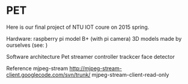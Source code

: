 # PET
Here is our final project of NTU IOT coure on 2015 spring.

Hardware:
  raspberry pi model B+ (with pi camera)
  3D models made by ourselves (see:  )

Software architecture
  Pet
    streamer
    controller
    trackcer
      face detector

  
Reference
  mjpeg-stream
  http://mjpeg-stream-client.googlecode.com/svn/trunk/ mjpeg-stream-client-read-only
  
